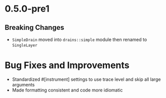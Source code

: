 # 0.5.0-pre1

## Breaking Changes
- `SimpleDrain` moved into `drains::simple` module then renamed to `SingleLayer`

# Bug Fixes and Improvements
- Standardized #[instrument] settings to use trace level and skip all large arguments
- Made formatting consistent and code more idiomatic